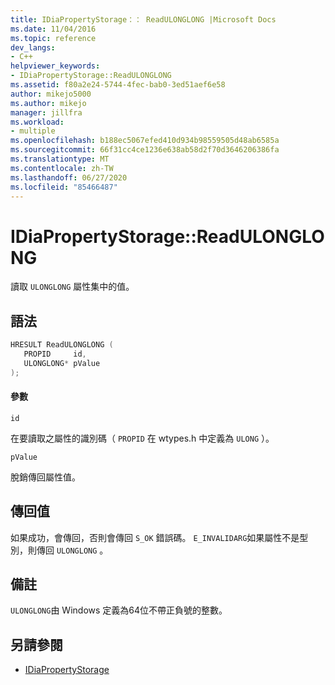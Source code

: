 ```yaml
---
title: IDiaPropertyStorage：： ReadULONGLONG |Microsoft Docs
ms.date: 11/04/2016
ms.topic: reference
dev_langs:
- C++
helpviewer_keywords:
- IDiaPropertyStorage::ReadULONGLONG
ms.assetid: f80a2e24-5744-4fec-bab0-3ed51aef6e58
author: mikejo5000
ms.author: mikejo
manager: jillfra
ms.workload:
- multiple
ms.openlocfilehash: b188ec5067efed410d934b98559505d48ab6585a
ms.sourcegitcommit: 66f31cc4ce1236e638ab58d2f70d3646206386fa
ms.translationtype: MT
ms.contentlocale: zh-TW
ms.lasthandoff: 06/27/2020
ms.locfileid: "85466487"
---
```

# <a name="idiapropertystoragereadulonglong"></a>IDiaPropertyStorage::ReadULONGLONG
讀取 `ULONGLONG` 屬性集中的值。

## <a name="syntax"></a>語法

```C++
HRESULT ReadULONGLONG ( 
   PROPID     id,
   ULONGLONG* pValue
);
```

#### <a name="parameters"></a>參數
 `id`

在要讀取之屬性的識別碼（ `PROPID` 在 wtypes.h 中定義為 `ULONG` ）。

 `pValue`

脫銷傳回屬性值。

## <a name="return-value"></a>傳回值
 如果成功，會傳回，否則會傳回 `S_OK` 錯誤碼。 `E_INVALIDARG`如果屬性不是型別，則傳回 `ULONGLONG` 。

## <a name="remarks"></a>備註
 `ULONGLONG`由 Windows 定義為64位不帶正負號的整數。

## <a name="see-also"></a>另請參閱
- [IDiaPropertyStorage](../../debugger/debug-interface-access/idiapropertystorage.md)
